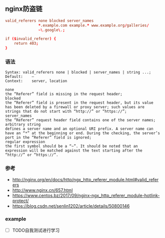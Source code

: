
## nginx防盗链

```conf
valid_referers none blocked server_names
               *.example.com example.* www.example.org/galleries/
               ~\.google\.;

if ($invalid_referer) {
    return 403;
}
```

### 语法
```
Syntax:	valid_referers none | blocked | server_names | string ...;
Default:	—
Context:	server, location
```

```
none
the “Referer” field is missing in the request header;
blocked
the “Referer” field is present in the request header, but its value has been deleted by a firewall or proxy server; such values are strings that do not start with “http://” or “https://”;
server_names
the “Referer” request header field contains one of the server names;
arbitrary string
defines a server name and an optional URI prefix. A server name can have an “*” at the beginning or end. During the checking, the server’s port in the “Referer” field is ignored;
regular expression
the first symbol should be a “~”. It should be noted that an expression will be matched against the text starting after the “http://” or “https://”.
```

### 参考
- http://nginx.org/en/docs/http/ngx_http_referer_module.html#valid_referers
- http://www.nginx.cn/657.html
- https://www.centos.bz/2017/09/nginx-ngx_http_referer_module-hotlink-protect/
- https://blog.csdn.net/senlin1202/article/details/50800146

### example

- [ ] TODO自我测试进行学习
